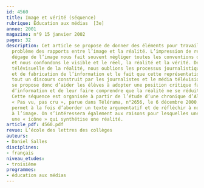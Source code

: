 ```yaml
---
id: 4560
title: Image et vérité (séquence)
rubrique: Éducation aux médias  [3e]
annee: 2001
magazine: n°9 15 janvier 2002
pages: 32
description: Cet article se propose de donner des éléments pour travailler sur le
  problème des rapports entre l’image et la réalité. L’impression de réalité qui se
  dégage de l’image nous fait souvent négliger toutes les conventions de la représentation,
  et nous confondons le visible et le réel, la réalité et la vérité. Devant la représentation
  télévisuelle de la réalité, nous oublions les processus journalistiques de sélection
  et de fabrication de l’information et le fait que cette représentation est avant
  tout un discours construit par les journalistes et le média télévision. Cette séquence
  se propose donc d’aider les élèves à adopter une position critique face aux images
  d’information et de leur faire comprendre que la réalité ne se réduit pas au visible.
  Cette séquence est organisée à partir de l’étude d’une chronique d’Alain Rémond,
  « Pas vu, pas cru », parue dans Télérama, n°2656, le 6 décembre 2000. La chronique
  permet à la fois d’aborder un texte argumentatif et de réfléchir à notre rapport
  à l’image. On s’intéressera également aux raisons pour lesquelles une image devient
  une « icône » qui synthétise une réalité.
article_pdf: 4560.pdf
revue: L’école des lettres des collèges
auteurs:
- Daniel Salles
disciplines:
- français
niveau_etudes:
- troisième
programmes:
- éducation aux médias
---
```

